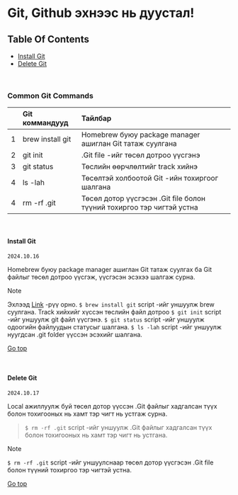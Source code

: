 # Git, Github эхнээс нь дуустал!

## Table Of Contents

- [Install Git](#install-git)
- [Delete Git](#delete-git)

<br>

### Common Git Commands

|  | Git коммандууд | Тайлбар |
| :-: | :- | :- |
| 1 | brew install git | Homebrew буюу package manager ашиглан Git татаж суулгана |
| 2 | git init | .Git file -ийг төсөл дотроо үүсгэнэ |
| 3 | git status | Төслийн өөрчлөлтийг track хийнэ |
| 4 | ls -lah | Төсөлтэй холбоотой Git -ийн тохиргоог шалгана |
| 4 | rm -rf .git | Төсөл дотор үүсгэсэн .Git file болон түүний тохиргоо тэр чигтэй устна |

<br>

#### Install Git

`2024.10.16`

Homebrew буюу package manager ашиглан Git татаж суулгах ба Git файлыг төсөл дотроо үүсгэж, үүсгэсэн эсэхээ шалгаж сурна.

> [!NOTE]
> Эхлээд [Link](https://git-scm.com/downloads/mac) -рүү орно. `$ brew install git` script -ийг уншуулж brew суулгана.
> Track хийхийг хүссэн төслийн файл дотроо `$ git init` script -ийг уншуулж git файл үүсгэнэ.
> `$ git status` script -ийг уншуулж одоогийн файлуудын статусыг шалгана.
> `$ ls -lah` script -ийг уншуулж нуугдсан .git folder үүссэн эсэхийг шалгана.

[Go top](#common-git-commands)

<br>

#### Delete Git

`2024.10.17`

Local ажиллуулж буй төсөл дотор үүссэн .Git файлыг хадгалсан түүх болон тохигооных нь хамт тэр чигт нь устгаж сурна.
> `$ rm -rf .git` script -ийг уншуулж .Git файлыг хадгалсан түүх болон тохигооных нь хамт тэр чигт нь устгана.

> [!NOTE]
> `$ rm -rf .git` script -ийг уншуулснаар төсөл дотор үүсгэсэн .Git file болон түүний тохиргоо тэр чигтэй устна.

[Go top](#common-git-commands)
<br>
